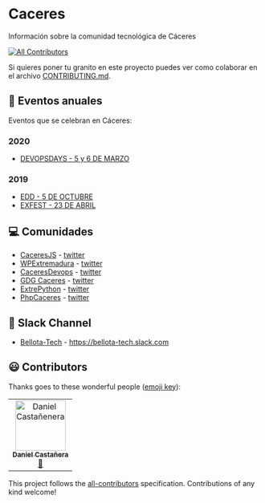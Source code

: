# Caceres
 Información sobre la comunidad tecnológica de Cáceres

[![All Contributors](https://img.shields.io/badge/all_contributors-1-orange.svg?style=flat-square)](#contributors)

Si quieres poner tu granito en este proyecto puedes ver como colaborar en el archivo [CONTRIBUTING.md](CONTRIBUTING.md).

## :calendar: Eventos anuales

Eventos que se celebran en Cáceres:

### 2020 
* [DEVOPSDAYS - 5 y 6 DE MARZO](https://devopsdays.cc/)

### 2019
* [EDD - 5 DE OCTUBRE](https://2019.extremaduradigitalday.com/)
* [EXFEST - 23 DE ABRIL ](https://exfest.tech/)


## :computer: Comunidades

* [CaceresJS](https://www.caceresjs.com/) -  [twitter](https://twitter.com/caceresfront) 
* [WPExtremadura](https://www.wpextremadura.es/) -  [twitter](https://twitter.com/wpextremadura) 
* [CaceresDevops](https://www.meetup.com/es-ES/caceres-devops/) -  [twitter](https://twitter.com/caceresdevops) 
* [GDG Caceres](https://www.meetup.com/es-ES/GDG-Caceres/) -  [twitter](https://twitter.com/gdgcaceres) 
* [ExtrePython](https://github.com/ExtrePython) -  [twitter](https://twitter.com/extrepython) 
* [PhpCaceres](https://www.meetup.com/es-ES/phpcaceres/) -  [twitter](https://twitter.com/phpcaceres) 

## :loudspeaker: Slack Channel

* [Bellota-Tech]( https://bellota-tech.slack.com)  -  https://bellota-tech.slack.com


<!-- Do not translate this title to keep the number of contributors updated in the badge -->
## :smiley: Contributors

Thanks goes to these wonderful people ([emoji key](https://allcontributors.org/docs/en/emoji-key)):

<!-- ALL-CONTRIBUTORS-LIST:START - Do not remove or modify this section -->
<!-- prettier-ignore -->
<table>
  <tr>
    <td align="center"><a href="http://danielcastanera.com"><img src="https://avatars3.githubusercontent.com/u/6005590?s=460&v=4" width="100px;" alt="Daniel Castañenera"/><br /><sub><b>Daniel Castañera</b></sub></a>
    <br/><a href="https://github.com/comunidad-tecnologica/caceres/commits?author=guldoe" title="Documentation">📖</a></td>
  </tr>
</table>

<!-- ALL-CONTRIBUTORS-LIST:END -->

This project follows the [all-contributors](https://github.com/all-contributors/all-contributors) specification. Contributions of any kind welcome!
